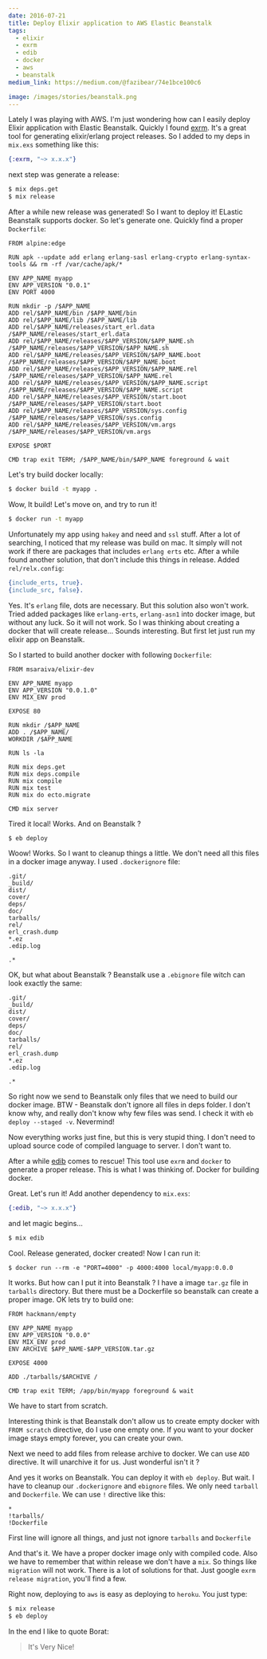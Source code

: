 ```yaml
---
date: 2016-07-21
title: Deploy Elixir application to AWS Elastic Beanstalk
tags:
  - elixir
  - exrm
  - edib
  - docker
  - aws
  - beanstalk
medium_link: https://medium.com/@fazibear/74e1bce100c6

image: /images/stories/beanstalk.png
---
```


Lately I was playing with AWS. I'm just wondering how can I easily deploy Elixir application with Elastic Beanstalk.
Quickly I found [exrm](https://github.com/bitwalker/exrm). It's a great tool for generating elixir/erlang project releases. So I added to my deps in `mix.exs` something like this:

```elixir
{:exrm, "~> x.x.x"}
```

next step was generate a release:

```bash
$ mix deps.get
$ mix release
```

After a while new release was generated! So I want to deploy it!
ELastic Beanstalk supports docker. So let's generate one. Quickly find a proper `Dockerfile`:

```docker
FROM alpine:edge

RUN apk --update add erlang erlang-sasl erlang-crypto erlang-syntax-tools && rm -rf /var/cache/apk/*

ENV APP_NAME myapp
ENV APP_VERSION "0.0.1"
ENV PORT 4000

RUN mkdir -p /$APP_NAME
ADD rel/$APP_NAME/bin /$APP_NAME/bin
ADD rel/$APP_NAME/lib /$APP_NAME/lib
ADD rel/$APP_NAME/releases/start_erl.data                 /$APP_NAME/releases/start_erl.data
ADD rel/$APP_NAME/releases/$APP_VERSION/$APP_NAME.sh      /$APP_NAME/releases/$APP_VERSION/$APP_NAME.sh
ADD rel/$APP_NAME/releases/$APP_VERSION/$APP_NAME.boot    /$APP_NAME/releases/$APP_VERSION/$APP_NAME.boot
ADD rel/$APP_NAME/releases/$APP_VERSION/$APP_NAME.rel     /$APP_NAME/releases/$APP_VERSION/$APP_NAME.rel
ADD rel/$APP_NAME/releases/$APP_VERSION/$APP_NAME.script  /$APP_NAME/releases/$APP_VERSION/$APP_NAME.script
ADD rel/$APP_NAME/releases/$APP_VERSION/start.boot        /$APP_NAME/releases/$APP_VERSION/start.boot
ADD rel/$APP_NAME/releases/$APP_VERSION/sys.config        /$APP_NAME/releases/$APP_VERSION/sys.config
ADD rel/$APP_NAME/releases/$APP_VERSION/vm.args           /$APP_NAME/releases/$APP_VERSION/vm.args

EXPOSE $PORT

CMD trap exit TERM; /$APP_NAME/bin/$APP_NAME foreground & wait
```

Let's try build docker locally:

```bash
$ docker build -t myapp .
```

Wow, It build! Let's move on, and try to run it!

```bash
$ docker run -t myapp
```

Unfortunately my app using `hakey` and need and `ssl` stuff. After a lot of searching, I noticed that my release was build on mac. It simply will not work if there are packages that includes `erlang erts` etc.
After a while found another solution, that don't include this things in release. Added `rel/relx.config`:

```erlang
{include_erts, true}.
{include_src, false}.
```

Yes. It's `erlang` file, dots are necessary. But this solution also won't work. Tried added packages like `erlang-erts`, `erlang-asn1` into docker image, but without any luck. So it will not work. So I was thinking about creating a docker that will create release... Sounds interesting. But first let just run my elixir app on Beanstalk.

So I started to build another docker with following `Dockerfile`:

```docker
FROM msaraiva/elixir-dev

ENV APP_NAME myapp
ENV APP_VERSION "0.0.1.0"
ENV MIX_ENV prod

EXPOSE 80

RUN mkdir /$APP_NAME
ADD . /$APP_NAME/
WORKDIR /$APP_NAME

RUN ls -la

RUN mix deps.get
RUN mix deps.compile
RUN mix compile
RUN mix test
RUN mix do ecto.migrate

CMD mix server
```

Tired it local! Works. And on Beanstalk ?

```bash
$ eb deploy
```

Woow! Works. So I want to cleanup things a little. We don't need all this files in a docker image anyway.
I used `.dockerignore` file:

```
.git/
_build/
dist/
cover/
deps/
doc/
tarballs/
rel/
erl_crash.dump
*.ez
.edip.log

.*
```

OK, but what about Beanstalk ? Beanstalk use a `.ebignore` file witch can look exactly the same:

```
.git/
_build/
dist/
cover/
deps/
doc/
tarballs/
rel/
erl_crash.dump
*.ez
.edip.log

.*
```

So right now we send to Beanstalk only files that we need to build our docker image. BTW - Beanstalk don't ignore all files in deps folder. I don't know why, and really don't know why few files was send. I check it with `eb deploy --staged -v`. Nevermind!

Now everything works just fine, but this is very stupid thing. I don't need to upload source code of compiled language to server. I don't want to.

After a while [edib](https://github.com/asaaki/mix-edip) comes to rescue! This tool use `exrm` and `docker` to generate a proper release. This is what I was thinking of. Docker for building docker.

Great. Let's run it! Add another dependency to `mix.exs`:

```elixir
{:edib, "~> x.x.x"}
```

and let magic begins...

```bash
$ mix edib
```

Cool. Release generated, docker created! Now I can run it:

```
$ docker run --rm -e "PORT=4000" -p 4000:4000 local/myapp:0.0.0
```

It works. But how can I put it into Beanstalk ? I have a image `tar.gz` file in `tarballs` directory. But there must be a Dockerfile so beanstalk can create a proper image. OK lets try to build one:

```docker
FROM hackmann/empty

ENV APP_NAME myapp
ENV APP_VERSION "0.0.0"
ENV MIX_ENV prod
ENV ARCHIVE $APP_NAME-$APP_VERSION.tar.gz

EXPOSE 4000

ADD ./tarballs/$ARCHIVE /

CMD trap exit TERM; /app/bin/myapp foreground & wait
```

We have to start from scratch.

Interesting think is that Beanstalk don't allow us to create empty docker with `FROM scratch` directive, do I use one empty one. If you want to your docker image stays empty forever, you can create your own.

Next we need to add files from release archive to docker.
We can use `ADD` directive. It will unarchive it for us. Just wonderful isn't it ?

And yes it works on Beanstalk. You can deploy it with `eb deploy`. But wait. I have to cleanup our `.dockerignore` and `ebignore` files.
We only need `tarball` and `Dockerfile`. We can use `!` directive like this:

```
*
!tarballs/
!Dockerfile
```

First line will ignore all things, and just not ignore `tarballs` and `Dockerfile`

And that's it. We have a proper docker image only with compiled code. Also we have to remember that within release we don't have a `mix`. So things like `migration` will not work. There is a lot of solutions for that. Just google `exrm release migration`, you'll find a few.

Right now, deploying to `aws` is easy as deploying to `heroku`. You just type:

```bash
$ mix release
$ eb deploy
```

In the end I like to quote Borat:

> It's Very Nice!

